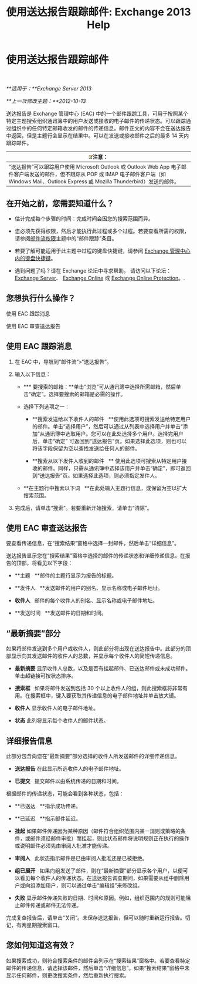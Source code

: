 ﻿---
title: '使用送达报告跟踪邮件: Exchange 2013 Help'
TOCTitle: 使用送达报告跟踪邮件
ms:assetid: a14e4e62-08ca-4a7b-92e1-d39fe3e0a9e5
ms:mtpsurl: https://technet.microsoft.com/zh-cn/library/JJ150554(v=EXCHG.150)
ms:contentKeyID: 50489710
ms.date: 01/11/2018
mtps_version: v=EXCHG.150
ms.translationtype: HT
---

# 使用送达报告跟踪邮件

 

_**适用于：**Exchange Server 2013_

_**上一次修改主题：**2012-10-13_

送达报告是 Exchange 管理中心 (EAC) 中的一个邮件跟踪工具，可用于按照某个特定主题搜索组织通讯簿中的用户发送或接收的电子邮件的传递状态。可以跟踪通过组织中的任何特定邮箱收发的邮件的传递信息。邮件正文的内容不会在送达报告中返回，但是主题行会显示在结果中。可以在发送或接收邮件之后的最多 14 天内跟踪邮件。

<table>
<thead>
<tr class="header">
<th><img src="images/Bb124558.note(EXCHG.150).gif" title="注意" alt="注意" />注意：</th>
</tr>
</thead>
<tbody>
<tr class="odd">
<td>“送达报告”可以跟踪用户使用 Microsoft Outlook 或 Outlook Web App 电子邮件客户端发送的邮件，但不跟踪从 POP 或 IMAP 电子邮件客户端（如 Windows Mail、Outlook Express 或 Mozilla Thunderbird）发送的邮件。</td>
</tr>
</tbody>
</table>


## 在开始之前，您需要知道什么？

  - 估计完成每个步骤的时间：完成时间会因您的搜索范围而异。

  - 您必须先获得权限，然后才能执行此过程或多个过程。若要查看所需的权限，请参阅[邮件流权限](mail-flow-permissions-exchange-2013-help.md)主题中的“邮件跟踪”条目。

  - 若要了解可能适用于此主题中过程的键盘快捷键，请参阅 [Exchange 管理中心内的键盘快捷键](keyboard-shortcuts-in-the-exchange-admin-center-exchange-online-protection-help.md)。

  - 遇到问题了吗？请在 Exchange 论坛中寻求帮助。 请访问以下论坛：[Exchange Server](https://go.microsoft.com/fwlink/p/?linkid=60612)、 [Exchange Online](https://go.microsoft.com/fwlink/p/?linkid=267542) 或 [Exchange Online Protection](https://go.microsoft.com/fwlink/p/?linkid=285351)。.

## 您想执行什么操作？

使用 EAC 跟踪消息

使用 EAC 审查送达报告

## 使用 EAC 跟踪消息

1.  在 EAC 中，导航到“邮件流”\>“送达报告”。

2.  输入以下信息：
    
      - **\* 要搜索的邮箱：**单击“浏览”可从通讯簿中选择所需邮箱，然后单击“确定”。选择要搜索的邮箱是必需的操作。
    
      - 选择下列选项之一：
        
          - **搜索发送给以下收件人的邮件   **使用此选项可搜索发送给特定用户的邮件。单击“选择用户”，然后可以通过从列表中选择用户并单击“添加”从通讯簿中选取用户。您可以在此处选择多个用户。选择完用户后，单击“确定” 可返回到“送达报告”页。如果选择此选项，则也可以将该字段保留为空以查找发送给任何人的邮件。
        
          - **搜索从以下发件人收到的邮件   ** 使用此选项可搜索从特定用户接收的邮件。同样，只需从通讯簿中选择该用户并单击“确定”，即可返回到“送达报告”页。如果选择此选项，则必须指定发件人。
    
      - **在主题行中搜索以下词   **在此处输入主题行信息，或保留为空以扩大搜索范围。

3.  完成后，请单击“搜索”。若要重新开始搜索，请单击“清除”。

## 使用 EAC 审查送达报告

要查看传递信息，在“搜索结果”窗格中选择一封邮件，然后单击“详细信息”。

送达报告显示您在“搜索结果”窗格中选择的邮件的传递状态和详细传递信息。在报告的顶部，将看见以下字段：

  - **主题   **邮件的主题行显示为报告的标题。

  - **发件人   **发送邮件的用户的别名、显示名称或电子邮件地址。

  - **收件人**   邮件的每个收件人的别名、显示名称或电子邮件地址。

  - **发送时间   **发送邮件的日期和时间。

## “最新摘要”部分

如果将邮件发送到多个用户或收件人，则此部分将出现在送达报告中。此部分的顶部显示向其发送邮件的收件人的总数，并显示每个收件人的简短传递信息。

  - **最新摘要** 显示收件人总数，以及是否有挂起邮件、已送达邮件或未成功邮件。单击超链接可按状态排序。

  - **搜索框**   如果将邮件发送到包括 30 个以上收件人的组，则此搜索框将非常有用。在搜索框中，键入要获取其传递信息的电子邮件地址并单击放大镜。

  - **收件人** 显示收件人的电子邮件地址。

  - **状态** 此列将显示每个收件人的邮件状态。

## 详细报告信息

此部分包含向您在“最新摘要”部分选择的收件人所发送邮件的详细传递信息。

  - **送达报告** 在此显示所选收件人的电子邮件地址。

  - **已提交**   提交邮件以由系统传递的日期和时间。

根据邮件的传递状态，可能会看到各种状态，包括：

  - **已送达   **指示成功传递。

  - **已延迟   **指示邮件延迟。

  - **挂起** 如果邮件传递因为某种原因（邮件符合组织范围内某一规则或策略的条件，或邮件须经邮件审批）而挂起，则此状态邮件将说明规则正在执行的操作或说明邮件必须先由审阅人批准才能传递。

  - **审阅人**   此状态指示邮件是已由审阅人批准还是已被拒绝。

  - **组已展开**   如果向组发送了邮件，则在“最新摘要”部分显示各个用户，以便可以看见每个收件人的传递状态。在送达报告调查期间，如果需要从组中删除用户或向组添加用户，则可以通过单击“编辑组”来修改组。

  - **失败** 显示邮件传递失败的日期、时间和原因。例如，组织范围内的规则可能阻止邮件传递或邮件无法传递。

完成复查报告后，请单击“关闭”。未保存送达报告，但可以随时重新运行报告。切记，有两星期搜索窗口。

## 您如何知道这有效？

如果搜索成功，则符合搜索条件的邮件会列示在“搜索结果”窗格中。若要查看特定邮件的传递信息，请选择该邮件，然后单击“详细信息”。如果“搜索结果”窗格中未显示任何邮件，则更改搜索条件，然后重新执行搜索。

